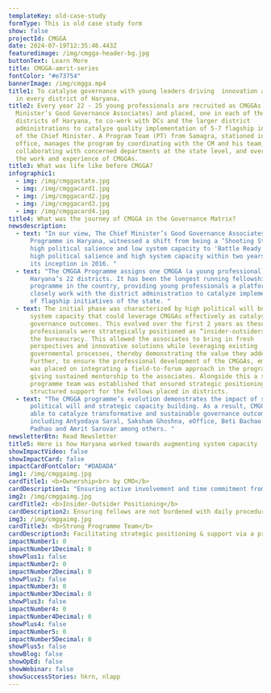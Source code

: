 ```yaml
---
templateKey: old-case-study
formType: This is old case study form
show: false
projectId: CMGGA
date: 2024-07-19T12:35:46.443Z
featuredimage: /img/cmgga-header-bg.jpg
buttonText: Learn More
title: CMGGA-amrit-series
fontColor: "#e73754"
bannerImage: /img/cmgga.mp4
title1: To catalyse governance with young leaders driving  innovation and impact
  in every district of Haryana.
title2: Every year 22 - 25 young professionals are recruited as CMGGAs (Chief
  Minister’s Good Governance Associates) and placed, one in each of the 22
  districts of Haryana, to co-work with DCs and the larger district
  administrations to catalyze quality implementation of 5-7 flagship initiatives
  of the Chief Minister. A Program Team (PT) from Samagra, stationed in the CM
  office, manages the program by coordinating with the CM and his team,
  collaborating with concerned departments at the state level, and overseeing
  the work and experience of CMGGAs.
title3: What was life like before CMGGA?
infographic1:
  - img: /img/cmggastate.jpg
  - img: /img/cmggacard1.jpg
  - img: /img/cmggacard2.jpg
  - img: /img/cmggacard3.jpg
  - img: /img/cmggacard4.jpg
title4: What was the journey of CMGGA in the Governance Matrix?
newsdescription:
  - text: "In our view, The Chief Minister’s Good Governance Associates (CMGGA)
      Programme in Haryana, witnessed a shift from being a ‘Shooting Star’ with
      high political salience and low system capacity to 'Battle Ready' with
      high political salience and high system capacity within two years since
      its inception in 2016. "
  - text: "The CMGGA Programme assigns one CMGGA (a young professional) to each of
      Haryana’s 22 districts. It has been the longest running fellowship
      programme in the country, providing young professionals a platform to
      closely work with the district administration to catalyze implementation
      of flagship initiatives of the state. "
  - text: The initial phase was characterized by high political will but limited
      system capacity that could leverage CMGGAs effectively as catalysts for
      governance outcomes. This evolved over the first 2 years as these young
      professionals were strategically positioned as “insider-outsiders” within
      the bureaucracy. This allowed the associates to bring in fresh
      perspectives and innovative solutions while leveraging existing
      governmental processes, thereby demonstrating the value they added.
      Further, to ensure the professional development of the CMGGAs, emphasis
      was placed on integrating a field-to-forum approach in the programme while
      giving sustained mentorship to the associates. Alongside this a strong
      programme team was established that ensured strategic positioning and
      structured support for the fellows placed in districts.
  - text: "The CMGGA programme’s evolution demonstrates the impact of sustained
      political will and strategic capacity building. As a result, CMGGAs were
      able to catalyze transformative and sustainable governance outcomes
      including Antyodaya Saral, Saksham Ghoshna, eOffice, Beti Bachao Beti
      Padhao and Amrit Sarovar among others. "
newsletterBtn: Read Newsletter
title5: Here is how Haryana worked towards augmenting system capacity
showImpactVideo: false
showImpactCard: false
impactCardFontColor: "#DADADA"
img1: /img/cmggaimg.jpg
cardTitle1: <b>Ownership<br> by CMO</b>
cardDescription1: "Ensuring active involvement and time commitment from CMO "
img2: /img/cmggaimg.jpg
cardTitle2: <b>Insider-Outsider Positioning</b>
cardDescription2: Ensuring fellows are not burdened with daily procedures of governance
img3: /img/cmggaimg.jpg
cardTitle3: <b>Strong Programme Team</b>
cardDescription3: Facilitating strategic positioning & support via a programme office
impactNumber1: 0
impactNumber1Decimal: 0
showPlus1: false
impactNumber2: 0
impactNumber2Decimal: 0
showPlus2: false
impactNumber3: 0
impactNumber3Decimal: 0
showPlus3: false
impactNumber4: 0
impactNumber4Decimal: 0
showPlus4: false
impactNumber5: 0
impactNumber5Decimal: 0
showPlus5: false
showBlog: false
showOpEd: false
showWebinar: false
showSuccessStories: hkrn, nlapp
---
```

